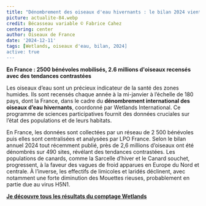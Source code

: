 ```yaml
--- 
title: "Dénombrement des oiseaux d'eau hivernants : le bilan 2024 vient de paraitre !"
picture: actualite-84.webp
credit: Bécasseau variable © Fabrice Cahez
centering: center
author: Oiseaux de France
date: '2024-12-11'
tags: [Wetlands, oiseaux d'eau, bilan, 2024]
active: true
---
```

**En France : 2500 bénévoles mobilisés, 2.6 millions d'oiseaux recensés avec des tendances contrastées**

Les oiseaux d’eau sont un précieux indicateur de la santé des zones humides. Ils sont recensés chaque année à la mi-janvier à l’échelle de 180 pays, dont la France, dans le cadre du **dénombrement international des oiseaux d’eau hivernants**, coordonné par Wetlands International. Ce programme de sciences participatives fournit des données cruciales sur l’état des populations et de leurs habitats.

En France, les données sont collectées par un réseau de 2 500 bénévoles puis elles sont centralisées et analysées par LPO France. Selon le bilan annuel 2024 tout récemment publié, près de 2,6 millions d’oiseaux ont été dénombrés sur 490 sites, révélant des tendances contrastées. Les populations de canards, comme la Sarcelle d’hiver et le Canard souchet, progressent, à la faveur des vagues de froid apparues en Europe du Nord et centrale. À l’inverse, les effectifs de limicoles et laridés déclinent, avec notamment une forte diminution des Mouettes rieuses, probablement en partie due au virus H5N1.

**[Je découvre tous les résultats du comptage Wetlands](https://www.lpo.fr/la-lpo-en-actions/connaissance-des-especes-sauvages/suivis-ornithologiques/oiseaux-d-eau/wetlands-international/telechargez-les-bilans-wetlands)**

